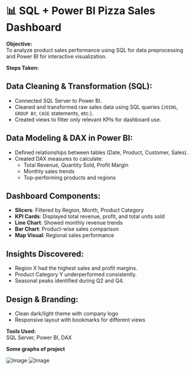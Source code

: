 # 📊 SQL + Power BI Pizza Sales Dashboard

**Objective:**  
To analyze product sales performance using SQL for data preprocessing and Power BI for interactive visualization.

**Steps Taken:**

## Data Cleaning & Transformation (SQL):
- Connected SQL Server to Power BI.
- Cleaned and transformed raw sales data using SQL queries (`JOINS`, `GROUP BY`, `CASE` statements, etc.).
- Created views to filter only relevant KPIs for dashboard use.

## Data Modeling & DAX in Power BI:
- Defined relationships between tables (Date, Product, Customer, Sales).
- Created DAX measures to calculate:
  - Total Revenue, Quantity Sold, Profit Margin
  - Monthly sales trends
  - Top-performing products and regions

## Dashboard Components:
- **Slicers**: Filtered by Region, Month, Product Category
- **KPI Cards**: Displayed total revenue, profit, and total units sold
- **Line Chart**: Showed monthly revenue trends
- **Bar Chart**: Product-wise sales comparison
- **Map Visual**: Regional sales performance

## Insights Discovered:
- Region X had the highest sales and profit margins.
- Product Category Y underperformed consistently.
- Seasonal peaks identified during Q2 and Q4.

## Design & Branding:
- Clean dark/light theme with company logo
- Responsive layout with bookmarks for different views

**Tools Used:**  
SQL Server, Power BI, DAX

**Some graphs of project**

![Image](https://github.com/user-attachments/assets/f77e06bb-511c-475f-aaef-057b51d20844)
![Image](https://github.com/user-attachments/assets/0446fe95-a9f1-49fb-9471-c1da98a862a0)

